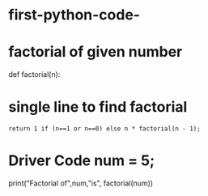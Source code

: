 # first-python-code-
# factorial of given number 
def factorial(n):         
# single line to find factorial   
    return 1 if (n==1 or n==0) else n * factorial(n - 1);  
# Driver Code num = 5;
print("Factorial of",num,"is", factorial(num))
